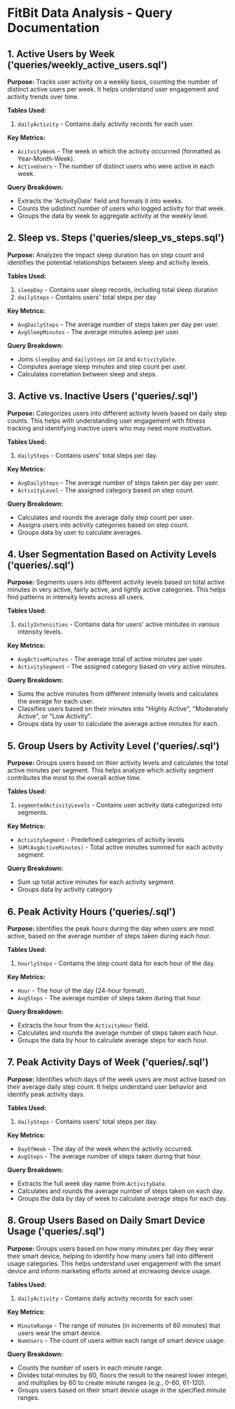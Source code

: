 # FitBit Data Analysis - Query Documentation

## 1. Active Users by Week ('queries/weekly_active_users.sql')
**Purpose:**
Tracks user activity on a weekly basis, counting the number of distinct active users per week.
It helps understand user engagement and activity trends over time.

**Tables Used:**
1. `dailyActivity` - Contains daily activity records for each user.
   
**Key Metrics:**
* `AcitvityWeek` - The week in which the activity occurrred (formatted as Year-Month-Week).
* `ActiveUsers` - The number of distinct users who were active in each week.
  
**Query Breakdown:**
* Extracts the 'ActivityDate' field and formats it into weeks.
* Counts the udistinct number of users who logged activity for that week.
* Groups the data by week to aggregate activity at the weekly level.


## 2. Sleep vs. Steps ('queries/sleep_vs_steps.sql')
**Purpose:**
Analyzes the impact sleep duration has on step count and identifies the potential relationships between sleep and activity levels.

**Tables Used:**
1. `sleepDay` - Contains user sleep records, including total sleep duration
2. `dailySteps` - Contains users' total steps per day
   
**Key Metrics:**
* `AvgDailySteps` - The average number of steps taken per day per user.
* `AvgSleepMinutes` - The average minutes asleep per user.
  
**Query Breakdown:**
* Joins `sleepDay` and `dailySteps` on `Id` and `ActivityDate`.
* Computes average sleep minutes and step count per user.
* Calculates correlation between sleep and steps.


## 3. Active vs. Inactive Users ('queries/.sql')
**Purpose:**
Categorizes users into different activity levels based on daily step counts.
This helps with understanding user engagement with fitness tracking and identifying inactive users who may need more motivation.

**Tables Used:**
1. `dailySteps` - Contains users' total steps per day.
   
**Key Metrics:**
* `AvgDailySteps` - The average number of steps taken per day per user.
* `ActivityLevel` - The assigned category based on step count.
  
**Query Breakdown:**
* Calculates and rounds the average daily step count per user.
* Assigns users into activity categories based on step count.
* Groups data by user to calculate averages.


## 4. User Segmentation Based on Activity Levels ('queries/.sql')
**Purpose:**
Segments users into different activity levels based on total active minutes in very active, fairly active, and lightly active categories.
This helps find patterns in intensity levels across all users.

**Tables Used:**
1. `dailyIntensities` - Contains data for users' active mintutes in various intensity levels.
   
**Key Metrics:**
* `AvgActiveMinutes` - The average total of active minutes per user.
* `ActivitySegment` - The assigned category based on very active minutes.
  
**Query Breakdown:**
* Sums the active minutes from different intensity levels and calculates the average for each user.
* Classifies users based on their minutes into "Highly Active", "Moderately Active", or "Low Activity".
* Groups data by user to calculate the average active minutes for each.


## 5. Group Users by Activity Level ('queries/.sql')
**Purpose:**
Groups users based on thier activity levels and calculates the total active minutes per segment. 
This helps analyze which activity segment contributes the most to the overall active time.

**Tables Used:**
1. `segmentedActivityLevels` - Contains user activity data categorized into segments.
   
**Key Metrics:**
* `ActivitySegment` - Predefined categories of activity levels
* `SUM(AvgActiveMinutes)` - Total active minutes summed for each activity segment.
  
**Query Breakdown:**
* Sum up total active minutes for each activity segment.
* Groups data by activity category


## 6. Peak Activity Hours ('queries/.sql')
**Purpose:**
Identifies the peak hours during the day when users are most active, based on the average number of steps taken during each hour.

**Tables Used:**
1. `hourlySteps` - Contains the step count data for each hour of the day.
   
**Key Metrics:**
* `Hour` - The hour of the day (24-hour format).
* `AvgSteps` - The average number of steps taken during that hour.
  
**Query Breakdown:**
* Extracts the hour from the `ActivityHour` field.
* Calculates and rounds the average number of steps taken each hour.
* Groups the data by hour to calculate average steps for each hour.


## 7. Peak Activity Days of Week ('queries/.sql')
**Purpose:**
Identifies which days of the week users are most active based on their average daily step count.
It helps understand user behavior and identify peak activity days.

**Tables Used:**
1. `dailySteps` - Contains users' total steps per day.
   
**Key Metrics:**
* `DayOfWeek` - The day of the week when the activity occurred.
* `AvgSteps` - The average number of steps taken during that hour.
  
**Query Breakdown:**
* Extracts the full week day name from `ActivityDate`.
* Calculates and rounds the average number of steps taken on each day.
* Groups the data by day of week to calculate average steps for each day.


## 8. Group Users Based on Daily Smart Device Usage ('queries/.sql')
**Purpose:**
Groups users based on how many minutes per day they wear their smart device, helping to identify how many users fall into different usage categories.
This helps understand user engagement with the smart device and inform marketing efforts aimed at increasing device usage.

**Tables Used:**
1. `dailyActivity` - Contains daily activity records for each user.
   
**Key Metrics:**
* `MinuteRange` - The range of minutes (in increments of 60 minutes) that users wear the smart device.
* `NumUsers` - The count of users within each range of smart device usage.
  
**Query Breakdown:**
* Counts the number of users in each minute range.
* Divides total minutes by 60, floors the result to the nearest lower integer, and multiplies by 60 to create minute ranges (e.g., 0-60, 61-120).
* Groups users based on their smart device usage in the specified minute ranges.
